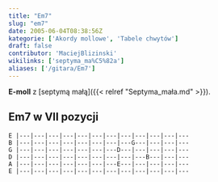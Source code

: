 ```yaml
---
title: "Em7"
slug: "em7"
date: 2005-06-04T08:38:56Z
kategorie: ['Akordy mollowe', 'Tabele chwytów']
draft: false
contributor: 'MaciejBlizinski'
wikilinks: ['septyma_ma%C5%82a']
aliases: ['/gitara/Em7']
---
```

**E-moll** z [septymą małą]({{< relref "Septyma_mała.md" >}}).

## Em7 w VII pozycji


```
E |---|---|---|---|---|---|---|---|---|---|---|---
B |---|---|---|---|---|---|---|---G---|---|---|---
G |---|---|---|---|---|---|---D---|---|---|---|---
D |---|---|---|---|---|---|---|---|---B---|---|---
A |---|---|---|---|---|---|---E---|---|---|---|---
E |---|---|---|---|---|---|---|---|---|---|---|---
```



